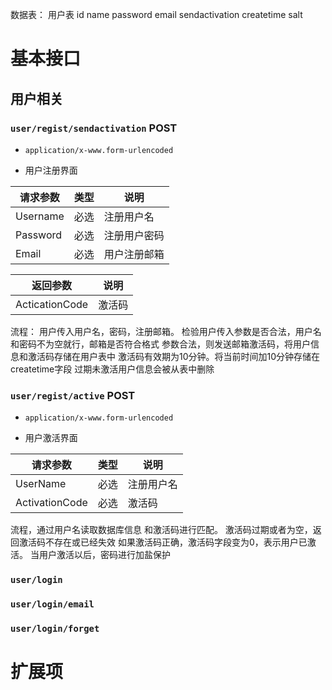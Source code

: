 数据表：
用户表
id
name
password
email
sendactivation
createtime
salt
# 基本接口

## 用户相关

### `user/regist/sendactivation` POST

- `application/x-www.form-urlencoded`

- 用户注册界面

| 请求参数 | 类型 | 说明       |
| -------- | ---- | ---------- |
| Username | 必选 | 注册用户名 |
|Password|必选|注册用户密码|
|Email|必选|用户注册邮箱|

|返回参数|说明|
|---|---|
|ActicationCode|激活码|


流程：
用户传入用户名，密码，注册邮箱。
检验用户传入参数是否合法，用户名和密码不为空就行，邮箱是否符合格式
参数合法，则发送邮箱激活码，将用户信息和激活码存储在用户表中
激活码有效期为10分钟。将当前时间加10分钟存储在createtime字段
过期未激活用户信息会被从表中删除

### `user/regist/active` POST

- `application/x-www.form-urlencoded`

- 用户激活界面

| 请求参数 | 类型 | 说明       |
| -------- | ---- | ---------- |
| UserName | 必选 | 注册用户名 |
|ActivationCode|必选|激活码|

流程，通过用户名读取数据库信息
和激活码进行匹配。
激活码过期或者为空，返回激活码不存在或已经失效
如果激活码正确，激活码字段变为0，表示用户已激活。
当用户激活以后，密码进行加盐保护




### `user/login`





### `user/login/email`







### `user/login/forget`











# 扩展项